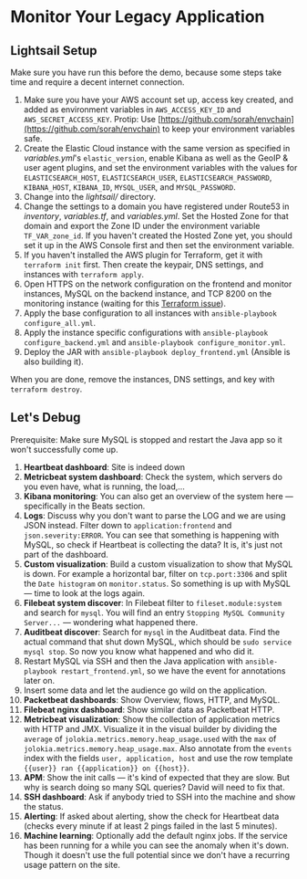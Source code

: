 Monitor Your Legacy Application
================================

Lightsail Setup
---------------

Make sure you have run this before the demo, because some steps take time and require a decent internet connection.

1. Make sure you have your AWS account set up, access key created, and added as environment variables in `AWS_ACCESS_KEY_ID` and `AWS_SECRET_ACCESS_KEY`. Protip: Use [https://github.com/sorah/envchain](https://github.com/sorah/envchain) to keep your environment variables safe.
1. Create the Elastic Cloud instance with the same version as specified in *variables.yml*'s `elastic_version`, enable Kibana as well as the GeoIP & user agent plugins, and set the environment variables with the values for `ELASTICSEARCH_HOST`, `ELASTICSEARCH_USER`, `ELASTICSEARCH_PASSWORD`, `KIBANA_HOST`, `KIBANA_ID`, `MYSQL_USER`, and `MYSQL_PASSWORD`.
1. Change into the *lightsail/* directory.
1. Change the settings to a domain you have registered under Route53 in *inventory*, *variables.tf*, and *variables.yml*. Set the Hosted Zone for that domain and export the Zone ID under the environment variable `TF_VAR_zone_id`. If you haven't created the Hosted Zone yet, you should set it up in the AWS Console first and then set the environment variable.
1. If you haven't installed the AWS plugin for Terraform, get it with `terraform init` first. Then create the keypair, DNS settings, and instances with `terraform apply`.
1. Open HTTPS on the network configuration on the frontend and monitor instances, MySQL on the backend instance, and TCP 8200 on the monitoring instance (waiting for this [Terraform issue](https://github.com/terraform-providers/terraform-provider-aws/issues/700)).
1. Apply the base configuration to all instances with `ansible-playbook configure_all.yml`.
1. Apply the instance specific configurations with `ansible-playbook configure_backend.yml` and `ansible-playbook configure_monitor.yml`.
1. Deploy the JAR with `ansible-playbook deploy_frontend.yml` (Ansible is also building it).

When you are done, remove the instances, DNS settings, and key with `terraform destroy`.


Let's Debug
-----------

Prerequisite: Make sure MySQL is stopped and restart the Java app so it won't successfully come up.

1. **Heartbeat dashboard**: Site is indeed down
1. **Metricbeat system dashboard**: Check the system, which servers do you even have, what is running, the load,...
1. **Kibana monitoring**: You can also get an overview of the system here — specifically in the Beats section.
1. **Logs**: Discuss why you don't want to parse the LOG and we are using JSON instead. Filter down to `application:frontend` and `json.severity:ERROR`. You can see that something is happening with MySQL, so check if Heartbeat is collecting the data? It is, it's just not part of the dashboard.
1. **Custom visualization**: Build a custom visualization to show that MySQL is down. For example a horizontal bar, filter on `tcp.port:3306` and split the `Date histogram` on `monitor.status`. So something is up with MySQL — time to look at the logs again.
1. **Filebeat system discover**: In Filebeat filter to `fileset.module:system` and search for `mysql`. You will find an entry `Stopping MySQL Community Server...` — wondering what happened there.
1. **Auditbeat discover**: Search for `mysql` in the Auditbeat data. Find the actual command that shut down MySQL, which should be `sudo service mysql stop`. So now you know what happened and who did it.
1. Restart MySQL via SSH and then the Java application with `ansible-playbook restart_frontend.yml`, so we have the event for annotations later on.
1. Insert some data and let the audience go wild on the application.
1. **Packetbeat dashboards**: Show Overview, flows, HTTP, and MySQL.
1. **Filebeat nginx dashboard**: Show similar data as Packetbeat HTTP.
1. **Metricbeat visualization**: Show the collection of application metrics with HTTP and JMX. Visualize it in the visual builder by dividing the `average` of `jolokia.metrics.memory.heap_usage.used` with the `max` of `jolokia.metrics.memory.heap_usage.max`.
  Also annotate from the `events` index with the fields `user, application, host` and use the row template `{{user}} ran {{application}} on {{host}}`.
1. **APM**: Show the init calls — it's kind of expected that they are slow. But why is search doing so many SQL queries? David will need to fix that.
1. **SSH dashboard**: Ask if anybody tried to SSH into the machine and show the status.
1. **Alerting**: If asked about alerting, show the check for Heartbeat data (checks every minute if at least 2 pings failed in the last 5 minutes).
1. **Machine learning**: Optionally add the default nginx jobs. If the service has been running for a while you can see the anomaly when it's down. Though it doesn't use the full potential since we don't have a recurring usage pattern on the site.
